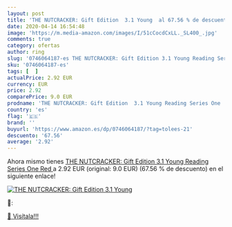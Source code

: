 ```yaml
---
layout: post
title: 'THE NUTCRACKER: Gift Edition  3.1 Young  al 67.56 % de descuento'
date: 2020-04-14 16:54:48
image: 'https://m.media-amazon.com/images/I/51cCocdCxLL._SL400_.jpg'
comments: true
category: ofertas
author: ring
slug: '0746064187-es THE NUTCRACKER: Gift Edition 3.1 Young Reading Series One Red'
sku: '0746064187-es'
tags: [  ]
actualPrice: 2.92 EUR
currency: EUR
price: 2.92
comparePrice: 9.0 EUR
prodname: 'THE NUTCRACKER: Gift Edition  3.1 Young Reading Series One  Red  '
country: 'es'
flag: '🇪🇸'
brand: ''
buyurl: 'https://www.amazon.es/dp/0746064187/?tag=tolees-21'
descuento: '67.56'
average: '2.92'
---
```


Ahora mismo tienes [THE NUTCRACKER: Gift Edition  3.1 Young Reading Series One  Red  ](https://www.amazon.es/dp/0746064187/?tag=tolees-21) a 2.92 EUR (original: 9.0 EUR) (67.56 %  de descuento) en el siguiente enlace!

[![THE NUTCRACKER: Gift Edition  3.1 Young ](https://m.media-amazon.com/images/I/51cCocdCxLL._SL400_.jpg)](https://www.amazon.es/dp/0746064187/?tag=tolees-21)

🔎:


[🛒 Visítala!!!](https://www.amazon.es/dp/0746064187/?tag=tolees-21)
